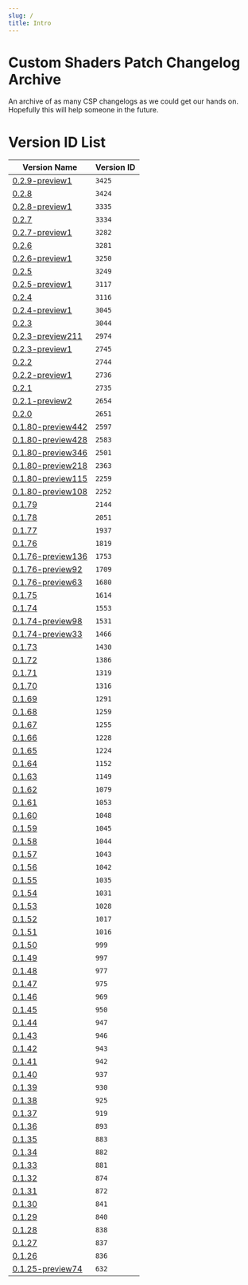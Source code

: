 ```yaml
---
slug: /
title: Intro
---
```


# Custom Shaders Patch Changelog Archive
An archive of as many CSP changelogs as we could get our hands on.  
Hopefully this will help someone in the future.

# Version ID List
| Version Name                                   | Version ID |
|------------------------------------------------|------------|
| [0.2.9-preview1](./changelogs/0-2-9p1.md)      | `3425`     |
| [0.2.8](./changelogs/0-2-8.md)                 | `3424`     |
| [0.2.8-preview1](./changelogs/0-2-8p1.md)      | `3335`     |
| [0.2.7](./changelogs/0-2-7.md)                 | `3334`     |
| [0.2.7-preview1](./changelogs/0-2-7p1.md)      | `3282`     |
| [0.2.6](./changelogs/0-2-6.md)                 | `3281`     |
| [0.2.6-preview1](./changelogs/0-2-6p1.md)      | `3250`     |
| [0.2.5](./changelogs/0-2-5.md)                 | `3249`     |
| [0.2.5-preview1](./changelogs/0-2-5p1.md)      | `3117`     |
| [0.2.4](./changelogs/0-2-4.md)                 | `3116`     |
| [0.2.4-preview1](./changelogs/0-2-4p1.md)      | `3045`     |
| [0.2.3](./changelogs/0-2-3.md)                 | `3044`     |
| [0.2.3-preview211](./changelogs/0-2-3p211.md)  | `2974`     |
| [0.2.3-preview1](./changelogs/0-2-3p1.md)      | `2745`     |
| [0.2.2](./changelogs/0-2-2.md)                 | `2744`     |
| [0.2.2-preview1](./changelogs/0-2-2p1.md)      | `2736`     |
| [0.2.1](./changelogs/0-2-1.md)                 | `2735`     |
| [0.2.1-preview2](./changelogs/0-2-1p2.md)      | `2654`     |
| [0.2.0](./changelogs/0-2-0.md)                 | `2651`     |
| [0.1.80-preview442](./changelogs/0-1-80p442.md)| `2597`     |
| [0.1.80-preview428](./changelogs/0-1-80p428.md)| `2583`     |
| [0.1.80-preview346](./changelogs/0-1-80p346.md)| `2501`     |
| [0.1.80-preview218](./changelogs/0-1-80p218.md)| `2363`     |
| [0.1.80-preview115](./changelogs/0-1-80p115.md)| `2259`     |
| [0.1.80-preview108](./changelogs/0-1-80p108.md)| `2252`     |
| [0.1.79](./changelogs/0-1-79.md)               | `2144`     |
| [0.1.78](./changelogs/0-1-78.md)               | `2051`     |
| [0.1.77](./changelogs/0-1-77.md)               | `1937`     |
| [0.1.76](./changelogs/0-1-76.md)               | `1819`     |
| [0.1.76-preview136](./changelogs/0-1-76p136.md)| `1753`     |
| [0.1.76-preview92](./changelogs/0-1-76p92.md)  | `1709`     |
| [0.1.76-preview63](./changelogs/0-1-76p63.md)  | `1680`     |
| [0.1.75](./changelogs/0-1-75.md)               | `1614`     |
| [0.1.74](./changelogs/0-1-74.md)               | `1553`     |
| [0.1.74-preview98](./changelogs/0-1-74p98.md)  | `1531`     |
| [0.1.74-preview33](./changelogs/0-1-74p33.md)  | `1466`     |
| [0.1.73](./changelogs/0-1-73.md)               | `1430`     |
| [0.1.72](./changelogs/0-1-72.md)               | `1386`     |
| [0.1.71](./changelogs/0-1-71.md)               | `1319`     |
| [0.1.70](./changelogs/0-1-70.md)               | `1316`     |
| [0.1.69](./changelogs/0-1-69.md)               | `1291`     |
| [0.1.68](./changelogs/0-1-68.md)               | `1259`     |
| [0.1.67](./changelogs/0-1-67.md)               | `1255`     |
| [0.1.66](./changelogs/0-1-66.md)               | `1228`     |
| [0.1.65](./changelogs/0-1-65.md)               | `1224`     |
| [0.1.64](./changelogs/0-1-64.md)               | `1152`     |
| [0.1.63](./changelogs/0-1-63.md)               | `1149`     |
| [0.1.62](./changelogs/0-1-62.md)               | `1079`     |
| [0.1.61](./changelogs/0-1-61.md)               | `1053`     |
| [0.1.60](./changelogs/0-1-60.md)               | `1048`     |
| [0.1.59](./changelogs/0-1-59.md)               | `1045`     |
| [0.1.58](./changelogs/0-1-58.md)               | `1044`     |
| [0.1.57](./changelogs/0-1-57.md)               | `1043`     |
| [0.1.56](./changelogs/0-1-56.md)               | `1042`     |
| [0.1.55](./changelogs/0-1-55.md)               | `1035`     |
| [0.1.54](./changelogs/0-1-54.md)               | `1031`     |
| [0.1.53](./changelogs/0-1-53.md)               | `1028`     |
| [0.1.52](./changelogs/0-1-52.md)               | `1017`     |
| [0.1.51](./changelogs/0-1-51.md)               | `1016`     |
| [0.1.50](./changelogs/0-1-50.md)               | `999`      |
| [0.1.49](./changelogs/0-1-49.md)               | `997`      |
| [0.1.48](./changelogs/0-1-48.md)               | `977`      |
| [0.1.47](./changelogs/0-1-47.md)               | `975`      |
| [0.1.46](./changelogs/0-1-46.md)               | `969`      |
| [0.1.45](./changelogs/0-1-45.md)               | `950`      |
| [0.1.44](./changelogs/0-1-44.md)               | `947`      |
| [0.1.43](./changelogs/0-1-43.md)               | `946`      |
| [0.1.42](./changelogs/0-1-42.md)               | `943`      |
| [0.1.41](./changelogs/0-1-41.md)               | `942`      |
| [0.1.40](./changelogs/0-1-40.md)               | `937`      |
| [0.1.39](./changelogs/0-1-39.md)               | `930`      |
| [0.1.38](./changelogs/0-1-38.md)               | `925`      |
| [0.1.37](./changelogs/0-1-37.md)               | `919`      |
| [0.1.36](./changelogs/0-1-36.md)               | `893`      |
| [0.1.35](./changelogs/0-1-35.md)               | `883`      |
| [0.1.34](./changelogs/0-1-34.md)               | `882`      |
| [0.1.33](./changelogs/0-1-33.md)               | `881`      |
| [0.1.32](./changelogs/0-1-32.md)               | `874`      |
| [0.1.31](./changelogs/0-1-31.md)               | `872`      |
| [0.1.30](./changelogs/0-1-30.md)               | `841`      |
| [0.1.29](./changelogs/0-1-29.md)               | `840`      |
| [0.1.28](./changelogs/0-1-28.md)               | `838`      |
| [0.1.27](./changelogs/0-1-27.md)               | `837`      |
| [0.1.26](./changelogs/0-1-26.md)               | `836`      |
| [0.1.25-preview74](./changelogs/0-1-25p74.md)  | `632`      |